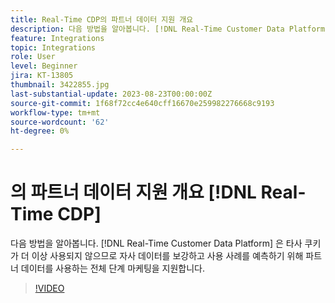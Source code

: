 ```yaml
---
title: Real-Time CDP의 파트너 데이터 지원 개요
description: 다음 방법을 알아봅니다. [!DNL Real-Time Customer Data Platform] 은 타사 쿠키가 더 이상 사용되지 않으므로 자사 데이터를 보강하고 사용 사례를 예측하기 위해 파트너 데이터를 사용하는 전체 단계 마케팅을 지원합니다. 
feature: Integrations
topic: Integrations
role: User
level: Beginner
jira: KT-13805
thumbnail: 3422855.jpg
last-substantial-update: 2023-08-23T00:00:00Z
source-git-commit: 1f68f72cc4e640cff16670e259982276668c9193
workflow-type: tm+mt
source-wordcount: '62'
ht-degree: 0%

---
```


# 의 파트너 데이터 지원 개요 [!DNL Real-Time CDP]

다음 방법을 알아봅니다. [!DNL Real-Time Customer Data Platform] 은 타사 쿠키가 더 이상 사용되지 않으므로 자사 데이터를 보강하고 사용 사례를 예측하기 위해 파트너 데이터를 사용하는 전체 단계 마케팅을 지원합니다. 

>[!VIDEO](https://video.tv.adobe.com/v/3422855/?quality=12&learn=on)
